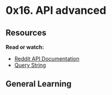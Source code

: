# 0x16. API advanced

## Resources

**Read or watch:**

* [Reddit API Documentation](https://www.reddit.com/dev/api/)
* [Query String](https://www.en.wikipedia.org/wiki/Query_string)

## General Learning
